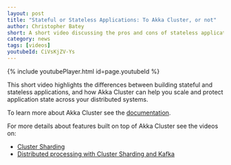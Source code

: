 ```yaml
---
layout: post
title: "Stateful or Stateless Applications: To Akka Cluster, or not"
author: Christopher Batey
short: A short video discussing the pros and cons of stateless applications verses using Akka Cluster 
category: news
tags: [videos]
youtubeId: CiVsKjZV-Ys
---
```


{% include youtubePlayer.html id=page.youtubeId %}

This short video highlights the differences between building stateful and stateless applications, and how Akka Cluster can help you scale and protect application state across your distributed systems.

To learn more about Akka Cluster see the [documentation](https://doc.akka.io/docs/akka/current/typed/cluster.html).

For more details about features built on top of Akka Cluster see the videos on:

* [Cluster Sharding](https://www.youtube.com/watch?v=SrPubnOKJcQ)
* [Distributed processing with Cluster Sharding and Kafka](https://www.youtube.com/watch?v=Ad2DyOn4dlY)
